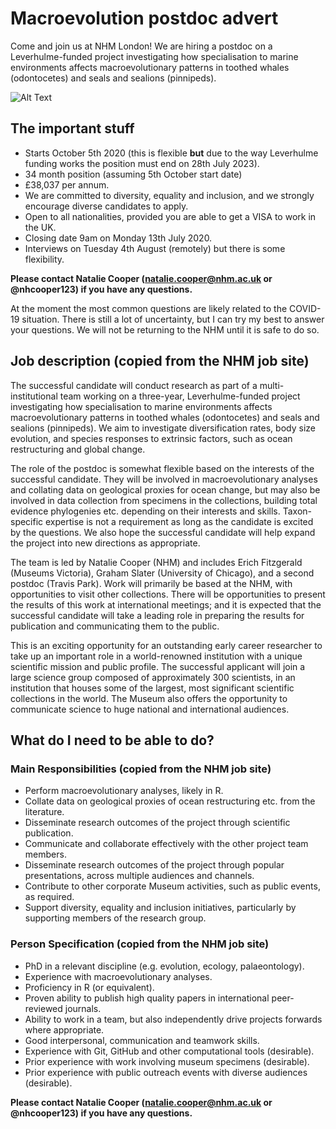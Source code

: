 # Macroevolution postdoc advert

Come and join us at NHM London! We are hiring a postdoc on a Leverhulme-funded project investigating how specialisation to marine environments affects macroevolutionary patterns in toothed whales (odontocetes) and seals and sealions (pinnipeds).

![Alt Text](https://media.giphy.com/media/l4pTii07Gypi3GFPy/giphy.gif)

## The important stuff

- Starts October 5th 2020 (this is flexible **but** due to the way Leverhulme funding works the position must end on 28th July 2023). 
- 34 month position (assuming 5th October start date)
- £38,037 per annum.
- We are committed to diversity, equality and inclusion, and we strongly encourage diverse candidates to apply. 
- Open to all nationalities, provided you are able to get a VISA to work in the UK.
- Closing date 9am on Monday 13th July 2020.
- Interviews on Tuesday 4th August (remotely) but there is some flexibility.

**Please contact Natalie Cooper (natalie.cooper@nhm.ac.uk or @nhcooper123) if you have any questions.**

At the moment the most common questions are likely related to the COVID-19 situation. There is still a lot of uncertainty, but I can try my best to answer your questions. We will not be returning to the NHM until it is safe to do so.

## Job description (copied from the NHM job site)

The successful candidate will conduct research as part of a multi-institutional team working on a three-year, Leverhulme-funded project investigating how specialisation to marine environments affects macroevolutionary patterns in toothed whales (odontocetes) and seals and sealions (pinnipeds). We aim to investigate diversification rates, body size evolution, and species responses to extrinsic factors, such as ocean restructuring and global change.

The role of the postdoc is somewhat flexible based on the interests of the successful candidate. They will be involved in macroevolutionary analyses and collating data on geological proxies for ocean change, but may also be involved in data collection from specimens in the collections, building total evidence phylogenies etc. depending on their interests and skills. Taxon-specific expertise is not a requirement as long as the candidate is excited by the questions. We also hope the successful candidate will help expand the project into new directions as appropriate.

The team is led by Natalie Cooper (NHM) and includes Erich Fitzgerald (Museums Victoria), Graham Slater (University of Chicago), and a second postdoc (Travis Park). Work will primarily be based at the NHM, with opportunities to visit other collections. There will be opportunities to present the results of this work at international meetings; and it is expected that the successful candidate will take a leading role in preparing the results for publication and communicating them to the public.

This is an exciting opportunity for an outstanding early career researcher to take up an important role in a world-renowned institution with a unique scientific mission and public profile. The successful applicant will join a large science group composed of approximately 300 scientists, in an institution that houses some of the largest, most significant scientific collections in the world. The Museum also offers the opportunity to communicate science to huge national and international audiences.

## What do I need to be able to do?

### Main Responsibilities (copied from the NHM job site)

- Perform macroevolutionary analyses, likely in R.
- Collate data on geological proxies of ocean restructuring etc. from the literature.
- Disseminate research outcomes of the project through scientific publication.
- Communicate and collaborate effectively with the other project team members.
- Disseminate research outcomes of the project through popular presentations, across multiple audiences and channels.
- Contribute to other corporate Museum activities, such as public events, as required.
- Support diversity, equality and inclusion initiatives, particularly by supporting members of the research group.

### Person Specification (copied from the NHM job site)

- PhD in a relevant discipline (e.g. evolution, ecology, palaeontology).
- Experience with macroevolutionary analyses.
- Proficiency in R (or equivalent).
- Proven ability to publish high quality papers in international peer-reviewed journals.
- Ability to work in a team, but also independently drive projects forwards where appropriate.
- Good interpersonal, communication and teamwork skills.
- Experience with Git, GitHub and other computational tools (desirable).
- Prior experience with work involving museum specimens (desirable).
- Prior experience with public outreach events with diverse audiences (desirable).

**Please contact Natalie Cooper (natalie.cooper@nhm.ac.uk or @nhcooper123) if you have any questions.**